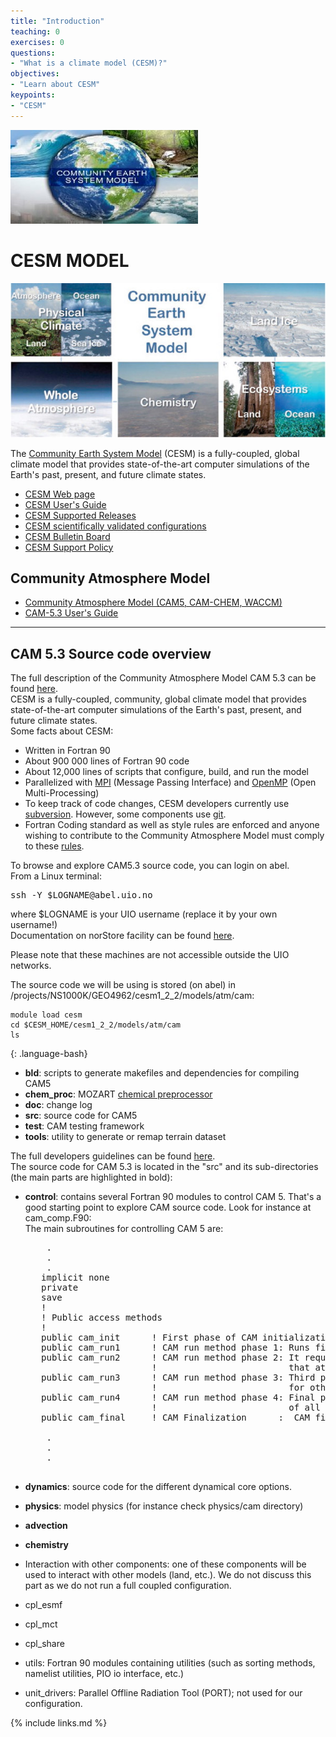 ```yaml
---
title: "Introduction"
teaching: 0
exercises: 0
questions:
- "What is a climate model (CESM)?"
objectives:
- "Learn about CESM"
keypoints:
- "CESM"
---
```


<img src="../fig/img06.jpg">

# CESM MODEL



<img src="../fig/cesm01.jpg">

The [Community Earth System Model](http://www.cesm.ucar.edu/) (CESM) is a fully-coupled, global climate model that provides state-of-the-art computer simulations of the Earth's past, present, and future climate states.

*   [CESM Web page](http://www.cesm.ucar.edu/)
*   [CESM User's Guide](http://www.cesm.ucar.edu/models/cesm1.2/cesm/doc/usersguide/book1.html)
*   [CESM Supported Releases](https://www.cesm.ucar.edu/models/current)
*   [CESM scientifically validated configurations](http://www.cesm.ucar.edu/models/scientifically-supported.html)
*   [CESM Bulletin Board](http://bb.cgd.ucar.edu/)
*   [CESM Support Policy](http://www.cesm.ucar.edu/about/support)


## Community Atmosphere Model

*   [Community Atmosphere Model (CAM5, CAM-CHEM, WACCM)](http://www.cesm.ucar.edu/models/cesm1.2/cam/)
*   [CAM-5.3 User's Guide](http://www.cesm.ucar.edu/models/cesm1.2/cam/docs/ug5_3/index.html)

* * *

## CAM 5.3 Source code overview

The full description of the Community Atmosphere Model CAM 5.3 can be found [here](http://www.cesm.ucar.edu/models/cesm1.2/cam/docs/description/cam5_desc.pdf).  
CESM is a fully-coupled, community, global climate model that provides state-of-the-art computer simulations of the Earth's past, present, and future climate states.  
Some facts about CESM:

*   Written in Fortran 90
*   About 900 000 lines of Fortran 90 code
*   About 12,000 lines of scripts that configure, build, and run the model
*   Parallelized with [MPI](http://www.mpi-forum.org/) (Message Passing Interface) and [OpenMP](http://openmp.org/) (Open Multi-Processing)
*   To keep track of code changes, CESM developers currently use [subversion](https://subversion.apache.org/). However, some components use [git](https://git-scm.com/).
*   Fortran Coding standard as well as style rules are enforced and anyone wishing to contribute to the Community Atmosphere Model must comply to these [rules](http://www.cesm.ucar.edu/working_groups/Software/dev_guide/dev_guide/node7.html).

To browse and explore CAM5.3 source code, you can login on abel.  
From a Linux terminal:

<pre>ssh -Y $LOGNAME@abel.uio.no
</pre>

where $LOGNAME is your UIO username (replace it by your own username!)  
Documentation on norStore facility can be found [here](https://www.sigma2.no/node/8).  

Please note that these machines are not accessible outside the UIO networks. 

The source code we will be using is stored (on abel) in /projects/NS1000K/GEO4962/cesm1_2_2/models/atm/cam:

~~~ 
module load cesm
cd $CESM_HOME/cesm1_2_2/models/atm/cam
ls 
~~~
{: .language-bash}



*   **bld**: scripts to generate makefiles and dependencies for compiling CAM5
*   **chem_proc**: MOZART [chemical preprocessor](http://www.cesm.ucar.edu/working_groups/Chemistry/chemistry.preprocessor.pdf)
*   **doc**: change log
*   **src**: source code for CAM5
*   **test**: CAM testing framework
*   **tools**: utility to generate or remap terrain dataset

The full developers guidelines can be found [here](https://www2.cesm.ucar.edu/working-groups/amwg/developers-guidelines).  
The source code for CAM 5.3 is located in the "src" and its sub-directories (the main parts are highlighted in bold):

*   **control**: contains several Fortran 90 modules to control CAM 5\. That's a good starting point to explore CAM source code. Look for instance at cam_comp.F90:  
    The main subroutines for controlling CAM 5 are:

    <pre>    .
        .
        .
       implicit none
       private
       save
       !
       ! Public access methods
       !
       public cam_init      ! First phase of CAM initialization
       public cam_run1      ! CAM run method phase 1: Runs first phase of dynamics and first phase of physics (before surface model updates).
       public cam_run2      ! CAM run method phase 2: It requires the surface model updates.  And run the second phase of dynamics 
                            !                         that at least couple between physics to dynamics.
       public cam_run3      ! CAM run method phase 3: Third phase of the dynamics. For some dycores this will be the actual dynamics run, 
                            !                         for others the dynamics happens before physics in phase 1.
       public cam_run4      ! CAM run method phase 4: Final phase of atmosphere model run method. This consists
                            !                         of all the restart output, history writes, and other file output.
       public cam_final     ! CAM Finalization      :  CAM finalization.

        .
        .
        .
        </pre>

    
*   **dynamics**: source code for the different dynamical core options.
*   **physics**: model physics (for instance check physics/cam directory)
*   **advection**
*   **chemistry**
*   Interaction with other components: one of these components will be used to interact with other models (land, etc.). We do not discuss this part as we do not run a full coupled configuration.

*   cpl_esmf
*   cpl_mct
*   cpl_share

*   utils: Fortran 90 modules containing utilities (such as sorting methods, namelist utilities, PIO io interface, etc.)
*   unit_drivers: Parallel Offline Radiation Tool (PORT); not used for our configuration.

{% include links.md %}


